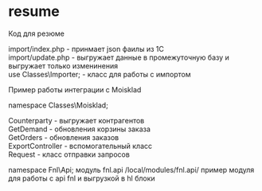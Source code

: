 # resume
Код для резюме

import/index.php - принмает json фаилы из 1С  
import/update.php - выгружает данные в промежуточную базу и выгружает только изменинения   
use Classes\Importer; - класс для работы с импортом  

Пример работы интеграции с Moisklad  

namespace Classes\Moisklad;

Counterparty - выгружает контрагентов   
GetDemand - обновления корзины заказа    
GetOrders - обновления заказов    
ExportController - вспомогательный класс  
Request - класс отправки запросов


namespace Fnl\Api;
модуль fnl.api
/local/modules/fnl.api/ пример модуля для работы с api fnl и выгрузкой в hl блоки